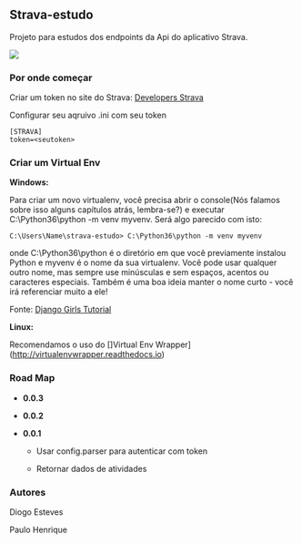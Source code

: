 ## Strava-estudo ##
Projeto para estudos dos endpoints da Api do aplicativo Strava.

![](https://img.shields.io/badge/python-3.6-blue.svg)


### Por onde começar ###

Criar um token no site do Strava: [Developers Strava](https://developers.strava.com)

Configurar seu aqruivo .ini com seu token
```
[STRAVA]
token=<seutoken>
```

### Criar um Virtual Env ###

**Windows:**

Para criar um novo virtualenv, você precisa abrir o console(Nós falamos sobre isso alguns capítulos atrás, lembra-se?) e executar C:\Python36\python -m venv myvenv. Será algo parecido com isto:

```
C:\Users\Name\strava-estudo> C:\Python36\python -m venv myvenv
```
onde C:\Python36\python é o diretório em que você previamente instalou Python e myvenv é o nome da sua virtualenv. Você pode usar qualquer outro nome, mas sempre use minúsculas e sem espaços, acentos ou caracteres especiais. Também é uma boa ideia manter o nome curto - você irá referenciar muito a ele!

Fonte: [Django Girls Tutorial](https://tutorial.djangogirls.org/pt/django_installation/)


**Linux:**

Recomendamos o uso do []Virtual Env Wrapper](http://virtualenvwrapper.readthedocs.io)


### Road Map ###


* **0.0.3**

* **0.0.2**

* **0.0.1**

    * Usar config.parser para autenticar com token

    * Retornar dados de atividades

### Autores ###

Diogo Esteves

Paulo Henrique
